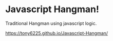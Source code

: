 # Javascript Hangman!
Traditional Hangman using javascript logic.

https://tony6225.github.io/Javascript-Hangman/
